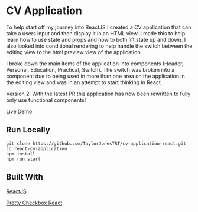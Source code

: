 # CV Application

To help start off my journey into ReactJS I created a CV application that can take a users input and then display it in an HTML view. I made this to help learn how to use state and props and how to both lift state up and down. I also looked into conditional rendering to help handle the switch between the editing view to the html preview view of the application.

I broke down the main items of the application into components (Header, Personal, Education, Practical, Switch). The switch was broken into a component due to being used in more than one area on the application in the editing view and was in an attempt to start thinking in React.

Version 2: With the latest PR this application has now been rewritten to fully only use functional components!

[Live Demo](https://taylorjonestrt.github.io/cv-application-react/)

## Run Locally

```
git clone https://github.com/TaylorJonesTRT/cv-application-react.git
cd react-cv-application
npm install
npm run start
```

## Built With

[ReactJS](https://reactjs.org/)

[Pretty Checkbox React](https://pretty-checkbox-react.netlify.app/)
